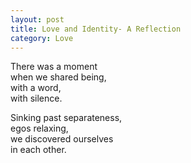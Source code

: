 ```yaml
---
layout: post
title: Love and Identity- A Reflection
category: Love
---
```


There was a moment  
when we shared being,  
with a word,  
with silence.

Sinking past separateness,  
egos relaxing,  
we discovered ourselves  
in each other.
